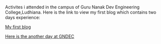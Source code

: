 Activites i attended in the campus of Guru Nanak Dev Engineering College,Ludhiana.
Here is the link to view my first blog which contains two days experience:

[My first blog](https://github.com/CuriousCodeSeeker/MyPortfolio/tree/main/my_experience/Post1.md)

[Here is the another day at GNDEC](https://github.com/CuriousCodeSeeker/MyPortfolio/blob/main/my_experience/Post2.md)


